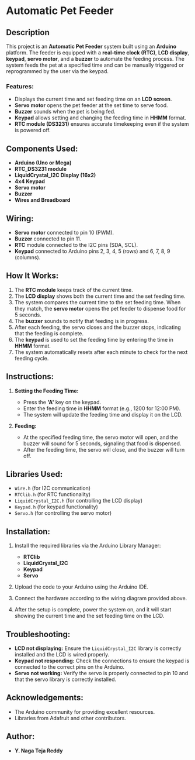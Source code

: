 # Automatic Pet Feeder

## Description
This project is an **Automatic Pet Feeder** system built using an **Arduino** platform. The feeder is equipped with a **real-time clock (RTC)**, **LCD display**, **keypad**, **servo motor**, and a **buzzer** to automate the feeding process. The system feeds the pet at a specified time and can be manually triggered or reprogrammed by the user via the keypad.

### Features:
- Displays the current time and set feeding time on an **LCD screen**.
- **Servo motor** opens the pet feeder at the set time to serve food.
- **Buzzer** sounds when the pet is being fed.
- **Keypad** allows setting and changing the feeding time in **HHMM** format.
- **RTC module (DS3231)** ensures accurate timekeeping even if the system is powered off.

## Components Used:
- **Arduino (Uno or Mega)**
- **RTC_DS3231 module**
- **LiquidCrystal_I2C Display (16x2)**
- **4x4 Keypad**
- **Servo motor**
- **Buzzer**
- **Wires and Breadboard**
  
## Wiring:
- **Servo motor** connected to pin 10 (PWM).
- **Buzzer** connected to pin 11.
- **RTC** module connected to the I2C pins (SDA, SCL).
- **Keypad** connected to Arduino pins 2, 3, 4, 5 (rows) and 6, 7, 8, 9 (columns).

## How It Works:
1. The **RTC module** keeps track of the current time.
2. The **LCD display** shows both the current time and the set feeding time.
3. The system compares the current time to the set feeding time. When they match, the **servo motor** opens the pet feeder to dispense food for 5 seconds.
4. The **buzzer** sounds to notify that feeding is in progress.
5. After each feeding, the servo closes and the buzzer stops, indicating that the feeding is complete.
6. The **keypad** is used to set the feeding time by entering the time in **HHMM** format.
7. The system automatically resets after each minute to check for the next feeding cycle.

## Instructions:

1. **Setting the Feeding Time:**
   - Press the **'A'** key on the keypad.
   - Enter the feeding time in **HHMM** format (e.g., 1200 for 12:00 PM).
   - The system will update the feeding time and display it on the LCD.

2. **Feeding:**
   - At the specified feeding time, the servo motor will open, and the buzzer will sound for 5 seconds, signaling that food is dispensed.
   - After the feeding time, the servo will close, and the buzzer will turn off.

## Libraries Used:
- `Wire.h` (for I2C communication)
- `RTClib.h` (for RTC functionality)
- `LiquidCrystal_I2C.h` (for controlling the LCD display)
- `Keypad.h` (for keypad functionality)
- `Servo.h` (for controlling the servo motor)

## Installation:
1. Install the required libraries via the Arduino Library Manager:
   - **RTClib**
   - **LiquidCrystal_I2C**
   - **Keypad**
   - **Servo**
   
2. Upload the code to your Arduino using the Arduino IDE.

3. Connect the hardware according to the wiring diagram provided above.

4. After the setup is complete, power the system on, and it will start showing the current time and the set feeding time on the LCD.

## Troubleshooting:
- **LCD not displaying:** Ensure the `LiquidCrystal_I2C` library is correctly installed and the LCD is wired properly.
- **Keypad not responding:** Check the connections to ensure the keypad is connected to the correct pins on the Arduino.
- **Servo not working:** Verify the servo is properly connected to pin 10 and that the servo library is correctly installed.


## Acknowledgements:
- The Arduino community for providing excellent resources.
- Libraries from Adafruit and other contributors.

## Author:
- **Y. Naga Teja Reddy**

